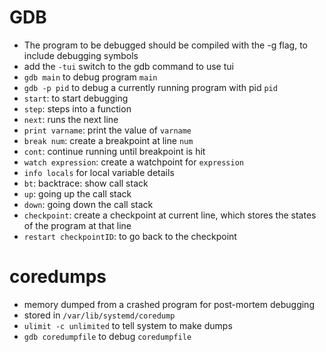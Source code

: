# GDB
- The program to be debugged should be compiled with the -g flag, to include debugging symbols
- add the `-tui` switch to the gdb command to use tui
- `gdb main` to debug program `main`
- `gdb -p pid` to debug a currently running program with pid `pid`
- `start`: to start debugging
- `step`: steps into a function
- `next`: runs the next line
- `print varname`: print the value of `varname`
- `break num`: create a breakpoint at line `num`
- `cont`: continue running until breakpoint is hit
- `watch expression`: create a watchpoint for `expression`
- `info locals` for local variable details
- `bt`: backtrace: show call stack
- `up`: going up the call stack
- `down`: going down the call stack
- `checkpoint`: create a checkpoint at current line, which stores the states of the program at that line
- `restart checkpointID`: to go back to the checkpoint

# coredumps
- memory dumped from a crashed program for post-mortem debugging
- stored in `/var/lib/systemd/coredump`
- `ulimit -c unlimited` to tell system to make dumps
- `gdb coredumpfile` to debug `coredumpfile`